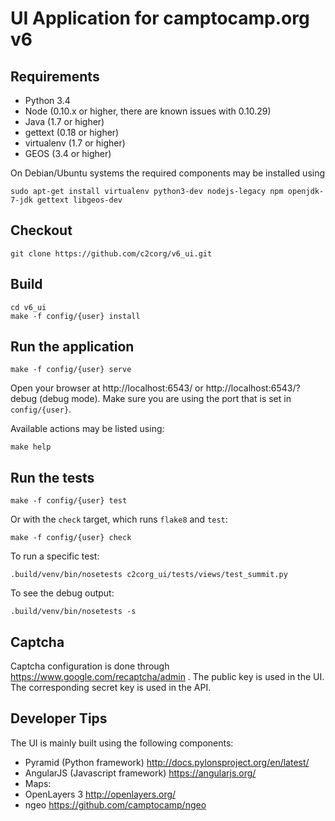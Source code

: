 UI Application for camptocamp.org v6
====================================

Requirements
------------

 * Python 3.4
 * Node (0.10.x or higher, there are known issues with 0.10.29)
 * Java (1.7 or higher)
 * gettext (0.18 or higher)
 * virtualenv (1.7 or higher)
 * GEOS (3.4 or higher)

On Debian/Ubuntu systems the required components may be installed using

    sudo apt-get install virtualenv python3-dev nodejs-legacy npm openjdk-7-jdk gettext libgeos-dev

Checkout
--------

    git clone https://github.com/c2corg/v6_ui.git

Build
-----

    cd v6_ui
    make -f config/{user} install

Run the application
-------------------

    make -f config/{user} serve

Open your browser at http://localhost:6543/ or http://localhost:6543/?debug (debug mode). Make sure you are
using the port that is set in `config/{user}`.

Available actions may be listed using:

    make help

Run the tests
--------------

    make -f config/{user} test
    
Or with the `check` target, which runs `flake8` and `test`:

    make -f config/{user} check

To run a specific test:

    .build/venv/bin/nosetests c2corg_ui/tests/views/test_summit.py

To see the debug output:

    .build/venv/bin/nosetests -s


Captcha
-------

Captcha configuration is done through https://www.google.com/recaptcha/admin .
The public key is used in the UI. The corresponding secret key is used in the API.


Developer Tips
--------------

The UI is mainly built using the following components:
* Pyramid (Python framework) http://docs.pylonsproject.org/en/latest/
* AngularJS (Javascript framework) https://angularjs.org/
* Maps:
 * OpenLayers 3 http://openlayers.org/
 * ngeo https://github.com/camptocamp/ngeo
